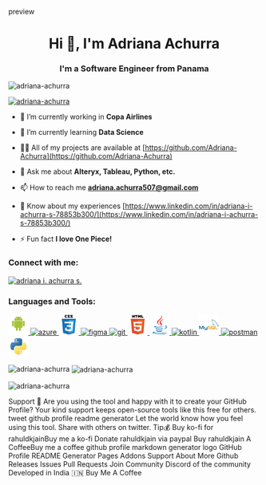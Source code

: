 preview
<h1 align="center">Hi 👋, I'm Adriana Achurra</h1>
<h3 align="center">I'm a Software Engineer from Panama</h3>

<p align="left"> <img src="https://komarev.com/ghpvc/?username=adriana-achurra&label=Profile%20views&color=0e75b6&style=flat" alt="adriana-achurra" /> </p>

<p align="left"> <a href="https://github.com/ryo-ma/github-profile-trophy"><img src="https://github-profile-trophy.vercel.app/?username=adriana-achurra" alt="adriana-achurra" /></a> </p>

- 🔭 I’m currently working in **Copa Airlines**

- 🌱 I’m currently learning **Data Science**

- 👨‍💻 All of my projects are available at [https://github.com/Adriana-Achurra](https://github.com/Adriana-Achurra)

- 💬 Ask me about **Alteryx, Tableau, Python, etc.**

- 📫 How to reach me **adriana.achurra507@gmail.com**

- 📄 Know about my experiences [https://www.linkedin.com/in/adriana-i-achurra-s-78853b300/](https://www.linkedin.com/in/adriana-i-achurra-s-78853b300/)

- ⚡ Fun fact **I love One Piece!**

<h3 align="left">Connect with me:</h3>
<p align="left">
<a href="https://linkedin.com/in/adriana i. achurra s." target="blank"><img align="center" src="https://raw.githubusercontent.com/rahuldkjain/github-profile-readme-generator/master/src/images/icons/Social/linked-in-alt.svg" alt="adriana i. achurra s." height="30" width="40" /></a>
</p>

<h3 align="left">Languages and Tools:</h3>
<p align="left"> <a href="https://developer.android.com" target="_blank" rel="noreferrer"> <img src="https://raw.githubusercontent.com/devicons/devicon/master/icons/android/android-original-wordmark.svg" alt="android" width="40" height="40"/> </a> <a href="https://azure.microsoft.com/en-in/" target="_blank" rel="noreferrer"> <img src="https://www.vectorlogo.zone/logos/microsoft_azure/microsoft_azure-icon.svg" alt="azure" width="40" height="40"/> </a> <a href="https://www.w3schools.com/css/" target="_blank" rel="noreferrer"> <img src="https://raw.githubusercontent.com/devicons/devicon/master/icons/css3/css3-original-wordmark.svg" alt="css3" width="40" height="40"/> </a> <a href="https://www.figma.com/" target="_blank" rel="noreferrer"> <img src="https://www.vectorlogo.zone/logos/figma/figma-icon.svg" alt="figma" width="40" height="40"/> </a> <a href="https://git-scm.com/" target="_blank" rel="noreferrer"> <img src="https://www.vectorlogo.zone/logos/git-scm/git-scm-icon.svg" alt="git" width="40" height="40"/> </a> <a href="https://www.w3.org/html/" target="_blank" rel="noreferrer"> <img src="https://raw.githubusercontent.com/devicons/devicon/master/icons/html5/html5-original-wordmark.svg" alt="html5" width="40" height="40"/> </a> <a href="https://www.java.com" target="_blank" rel="noreferrer"> <img src="https://raw.githubusercontent.com/devicons/devicon/master/icons/java/java-original.svg" alt="java" width="40" height="40"/> </a> <a href="https://kotlinlang.org" target="_blank" rel="noreferrer"> <img src="https://www.vectorlogo.zone/logos/kotlinlang/kotlinlang-icon.svg" alt="kotlin" width="40" height="40"/> </a> <a href="https://www.mysql.com/" target="_blank" rel="noreferrer"> <img src="https://raw.githubusercontent.com/devicons/devicon/master/icons/mysql/mysql-original-wordmark.svg" alt="mysql" width="40" height="40"/> </a> <a href="https://postman.com" target="_blank" rel="noreferrer"> <img src="https://www.vectorlogo.zone/logos/getpostman/getpostman-icon.svg" alt="postman" width="40" height="40"/> </a> <a href="https://www.python.org" target="_blank" rel="noreferrer"> <img src="https://raw.githubusercontent.com/devicons/devicon/master/icons/python/python-original.svg" alt="python" width="40" height="40"/> </a> </p>

<p><img align="left" src="https://github-readme-stats.vercel.app/api/top-langs?username=adriana-achurra&show_icons=true&locale=en&layout=compact" alt="adriana-achurra" /></p>

<p>&nbsp;<img align="center" src="https://github-readme-stats.vercel.app/api?username=adriana-achurra&show_icons=true&locale=en" alt="adriana-achurra" /></p>

<p><img align="center" src="https://github-readme-streak-stats.herokuapp.com/?user=adriana-achurra&" alt="adriana-achurra" /></p>

Support 🙏
Are you using the tool and happy with it to create your GitHub Profile?
Your kind support keeps open-source tools like this free for others.
tweet github profile readme generator
Let the world know how you feel using this tool. Share with others on twitter.
Tip💰
Buy ko-fi for rahuldkjainBuy me a ko-fi
Donate rahuldkjain via paypal
Buy rahuldkjain A CoffeeBuy me a coffee
github profile markdown generator logo
GitHub Profile README Generator
Pages
Addons
Support
About
More
Github
Releases
Issues
Pull Requests
Join Community
Discord of the community
Developed in India 🇮🇳
Buy Me A Coffee

